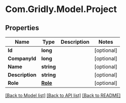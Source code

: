 
# Com.Gridly.Model.Project

## Properties

Name | Type | Description | Notes
------------ | ------------- | ------------- | -------------
**Id** | **long** |  | [optional] 
**CompanyId** | **long** |  | [optional] 
**Name** | **string** |  | [optional] 
**Description** | **string** |  | [optional] 
**Role** | [**Role**](Role.md) |  | [optional] 

[[Back to Model list]](../README.md#documentation-for-models)
[[Back to API list]](../README.md#documentation-for-api-endpoints)
[[Back to README]](../README.md)

